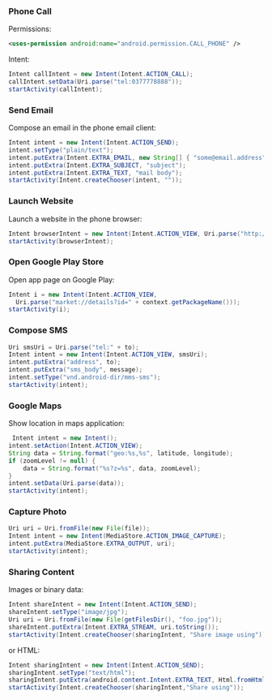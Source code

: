 ### Phone Call

Permissions:

```xml
<uses-permission android:name="android.permission.CALL_PHONE" />
```

Intent:

```java
Intent callIntent = new Intent(Intent.ACTION_CALL);
callIntent.setData(Uri.parse("tel:0377778888"));
startActivity(callIntent);
```

### Send Email

Compose an email in the phone email client:

```java
Intent intent = new Intent(Intent.ACTION_SEND);
intent.setType("plain/text");
intent.putExtra(Intent.EXTRA_EMAIL, new String[] { "some@email.address" });
intent.putExtra(Intent.EXTRA_SUBJECT, "subject");
intent.putExtra(Intent.EXTRA_TEXT, "mail body");
startActivity(Intent.createChooser(intent, ""));
```

### Launch Website

Launch a website in the phone browser:

```java
Intent browserIntent = new Intent(Intent.ACTION_VIEW, Uri.parse("http://www.google.com"));
startActivity(browserIntent);
```

### Open Google Play Store

Open app page on Google Play:

```java
Intent i = new Intent(Intent.ACTION_VIEW, 
  Uri.parse("market://details?id=" + context.getPackageName()));
startActivity(i);
```

### Compose SMS

```java
Uri smsUri = Uri.parse("tel:" + to);
Intent intent = new Intent(Intent.ACTION_VIEW, smsUri);
intent.putExtra("address", to);
intent.putExtra("sms_body", message);
intent.setType("vnd.android-dir/mms-sms");
startActivity(intent);
```

### Google Maps
 
Show location in maps application:

```java
 Intent intent = new Intent();
intent.setAction(Intent.ACTION_VIEW);
String data = String.format("geo:%s,%s", latitude, longitude);
if (zoomLevel != null) {
    data = String.format("%s?z=%s", data, zoomLevel);
}
intent.setData(Uri.parse(data));
startActivity(intent);
```

### Capture Photo

```java
Uri uri = Uri.fromFile(new File(file));
Intent intent = new Intent(MediaStore.ACTION_IMAGE_CAPTURE);
intent.putExtra(MediaStore.EXTRA_OUTPUT, uri);
startActivity(intent);
```

### Sharing Content

Images or binary data:

```java
Intent shareIntent = new Intent(Intent.ACTION_SEND);
shareIntent.setType("image/jpg");
Uri uri = Uri.fromFile(new File(getFilesDir(), "foo.jpg"));
shareIntent.putExtra(Intent.EXTRA_STREAM, uri.toString());
startActivity(Intent.createChooser(sharingIntent, "Share image using"));
```

or HTML:

```java
Intent sharingIntent = new Intent(Intent.ACTION_SEND);
sharingIntent.setType("text/html");
sharingIntent.putExtra(android.content.Intent.EXTRA_TEXT, Html.fromHtml("<p>This is the text shared.</p>"));
startActivity(Intent.createChooser(sharingIntent,"Share using"));
```